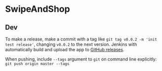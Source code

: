 # SwipeAndShop

## Dev
To make a release, make a commit with a tag like `git tag v0.0.2 -m 'init test release'`, changing `v0.0.2` to the next version. Jenkins with automatically build and upload the app to [GitHub releases](https://github.com/CS-321/SwipeAndShop/releases). 

When pushing, include `--tags` argument to `git` on command line explicitly: `git push origin master --tags`
